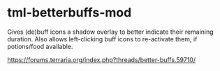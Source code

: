 # tml-betterbuffs-mod
Gives (de)buff icons a shadow overlay to better indicate their remaining duration. Also allows left-clicking buff icons to re-activate them, if potions/food available.

https://forums.terraria.org/index.php?threads/better-buffs.59710/
